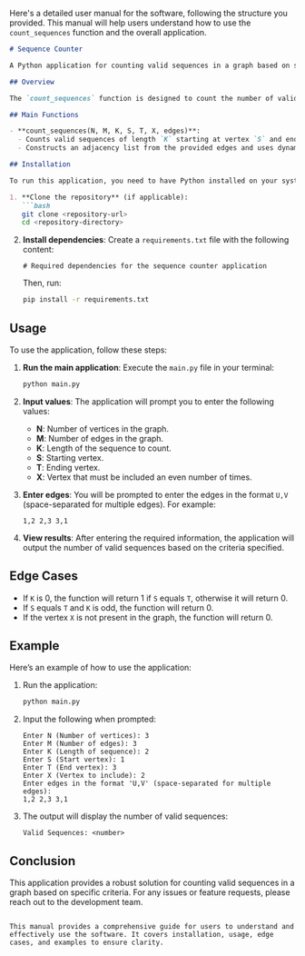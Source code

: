 Here's a detailed user manual for the software, following the structure you provided. This manual will help users understand how to use the `count_sequences` function and the overall application.

```markdown
# Sequence Counter

A Python application for counting valid sequences in a graph based on specific criteria.

## Overview

The `count_sequences` function is designed to count the number of valid sequences of a specified length that start at a given vertex, end at another vertex, and include a specific vertex an even number of times. This application is useful in various graph-related problems, such as pathfinding and sequence analysis.

## Main Functions

- **count_sequences(N, M, K, S, T, X, edges)**: 
  - Counts valid sequences of length `K` starting at vertex `S` and ending at vertex `T`, ensuring that vertex `X` is included an even number of times.
  - Constructs an adjacency list from the provided edges and uses dynamic programming to calculate the number of valid sequences.

## Installation

To run this application, you need to have Python installed on your system. You can install the required dependencies using the following steps:

1. **Clone the repository** (if applicable):
   ```bash
   git clone <repository-url>
   cd <repository-directory>
   ```

2. **Install dependencies**:
   Create a `requirements.txt` file with the following content:
   ```
   # Required dependencies for the sequence counter application
   ```

   Then, run:
   ```bash
   pip install -r requirements.txt
   ```

## Usage

To use the application, follow these steps:

1. **Run the main application**:
   Execute the `main.py` file in your terminal:
   ```bash
   python main.py
   ```

2. **Input values**:
   The application will prompt you to enter the following values:
   - **N**: Number of vertices in the graph.
   - **M**: Number of edges in the graph.
   - **K**: Length of the sequence to count.
   - **S**: Starting vertex.
   - **T**: Ending vertex.
   - **X**: Vertex that must be included an even number of times.

3. **Enter edges**:
   You will be prompted to enter the edges in the format `U,V` (space-separated for multiple edges). For example:
   ```
   1,2 2,3 3,1
   ```

4. **View results**:
   After entering the required information, the application will output the number of valid sequences based on the criteria specified.

## Edge Cases

- If `K` is 0, the function will return 1 if `S` equals `T`, otherwise it will return 0.
- If `S` equals `T` and `K` is odd, the function will return 0.
- If the vertex `X` is not present in the graph, the function will return 0.

## Example

Here’s an example of how to use the application:

1. Run the application:
   ```bash
   python main.py
   ```

2. Input the following when prompted:
   ```
   Enter N (Number of vertices): 3
   Enter M (Number of edges): 3
   Enter K (Length of sequence): 2
   Enter S (Start vertex): 1
   Enter T (End vertex): 3
   Enter X (Vertex to include): 2
   Enter edges in the format 'U,V' (space-separated for multiple edges): 
   1,2 2,3 3,1
   ```

3. The output will display the number of valid sequences:
   ```
   Valid Sequences: <number>
   ```

## Conclusion

This application provides a robust solution for counting valid sequences in a graph based on specific criteria. For any issues or feature requests, please reach out to the development team.

```

This manual provides a comprehensive guide for users to understand and effectively use the software. It covers installation, usage, edge cases, and examples to ensure clarity.